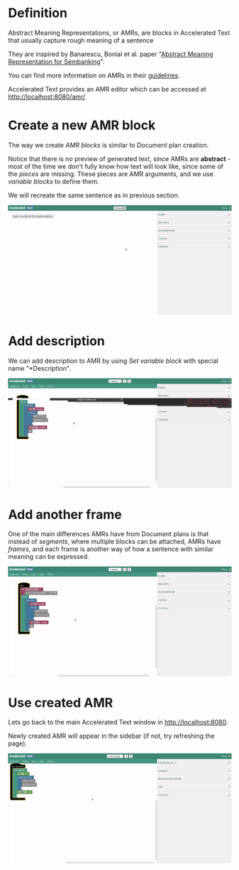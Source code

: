 # Definition

Abstract Meaning Representations, or AMRs, are blocks in Accelerated Text that usually capture rough meaning of a sentence

They are inspired by Banarescu, Bonial et al. paper "[Abstract Meaning Representation for Sembanking](https://amr.isi.edu/a.pdf)".

You can find more information on AMRs in their [guidelines](https://github.com/amrisi/amr-guidelines/blob/master/amr.md).

Accelerated Text provides an AMR editor which can be accessed at [http://localhost:8080/amr/](http://localhost:8080/amr/)

# Create a new AMR block

The way we create *AMR blocks* is similar to Document plan creation. 

Notice that there is no preview of generated text, since AMRs are **abstract** - most of the time we don't fully know how text will look like, since some of the *pieces* are missing. These pieces are AMR arguments, and we use *variable blocks* to define them. 

We will recreate the same sentence as in previous section.

![create-amr](assets/first_steps/07-create-amr.gif)

# Add description

We can add description to AMR by using *Set variable block* with special name "*Description".

![add-amr-description](assets/first_steps/08-add-amr-description.gif)

# Add another frame

One of the main differences AMRs have from Document plans is that instead of *segments*, where multiple blocks can be attached, AMRs have *frames*, and each frame is another way of how a sentence with similar meaning can be expressed.

![add-amr-frame](assets/first_steps/09-add-amr-frame.gif)

# Use created AMR

Lets go back to the main Accelerated Text window in [http://localhost:8080](http://localhost:8080).

Newly created AMR will appear in the sidebar (if not, try refreshing the page).

![use-amr](assets/first_steps/10-use-amr.gif)
